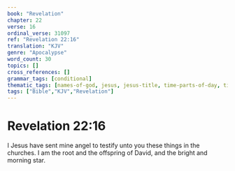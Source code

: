 ```yaml
---
book: "Revelation"
chapter: 22
verse: 16
ordinal_verse: 31097
ref: "Revelation 22:16"
translation: "KJV"
genre: "Apocalypse"
word_count: 30
topics: []
cross_references: []
grammar_tags: [conditional]
thematic_tags: [names-of-god, jesus, jesus-title, time-parts-of-day, time]
tags: ["Bible","KJV","Revelation"]
---
```


# Revelation 22:16

I Jesus have sent mine angel to testify unto you these things in the churches. I am the root and the offspring of David, and the bright and morning star.

